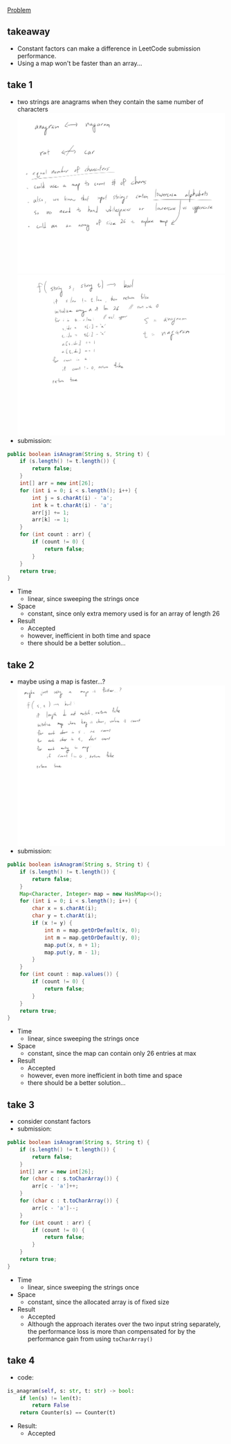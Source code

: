 [Problem](https://leetcode.com/problems/valid-anagram/)

## takeaway
- Constant factors can make a difference in LeetCode submission performance.
- Using a map won't be faster than an array...

## take 1
- two strings are anagrams when they contain the same number of characters
![](img1.jpg)
![](img2.jpg)
- submission:
```java
public boolean isAnagram(String s, String t) {
    if (s.length() != t.length()) {
        return false;
    }
    int[] arr = new int[26];
    for (int i = 0; i < s.length(); i++) {
        int j = s.charAt(i) - 'a';
        int k = t.charAt(i) - 'a';
        arr[j] += 1;
        arr[k] -= 1;
    }
    for (int count : arr) {
        if (count != 0) {
            return false;
        }
    }
    return true;
}
```
- Time
    - linear, since sweeping the strings once
- Space
    - constant, since only extra memory used is for an array of length 26
- Result
    - Accepted
    - however, inefficient in both time and space
    - there should be a better solution...

## take 2
- maybe using a map is faster...?
![](img3.jpg)
- submission:
```java
public boolean isAnagram(String s, String t) {
    if (s.length() != t.length()) {
        return false;
    }
    Map<Character, Integer> map = new HashMap<>();
    for (int i = 0; i < s.length(); i++) {
        char x = s.charAt(i);
        char y = t.charAt(i);
        if (x != y) {
            int n = map.getOrDefault(x, 0);
            int m = map.getOrDefault(y, 0);
            map.put(x, n + 1);
            map.put(y, m - 1);
        }
    }
    for (int count : map.values()) {
        if (count != 0) {
            return false;
        }
    }
    return true;
}
```
- Time
    - linear, since sweeping the strings once
- Space
    - constant, since the map can contain only 26 entries at max
- Result
    - Accepted
    - however, even more inefficient in both time and space
    - there should be a better solution...

## take 3
- consider constant factors
- submission:
```java
public boolean isAnagram(String s, String t) {
    if (s.length() != t.length()) {
        return false;
    }
    int[] arr = new int[26];
    for (char c : s.toCharArray()) {
        arr[c - 'a']++;
    }
    for (char c : t.toCharArray()) {
        arr[c - 'a']--;
    }
    for (int count : arr) {
        if (count != 0) {
            return false;
        }
    }
    return true;
}
```
- Time
    - linear, since sweeping the strings once
- Space
    - constant, since the allocated array is of fixed size
- Result
    - Accepted
    - Although the approach iterates over the two input string separately, the
      performance loss is more than compensated for by the performance gain
      from using `toCharArray()`

## take 4
- code:
```python
is_anagram(self, s: str, t: str) -> bool:
    if len(s) != len(t):
        return False
    return Counter(s) == Counter(t)
```
- Result:
    - Accepted

